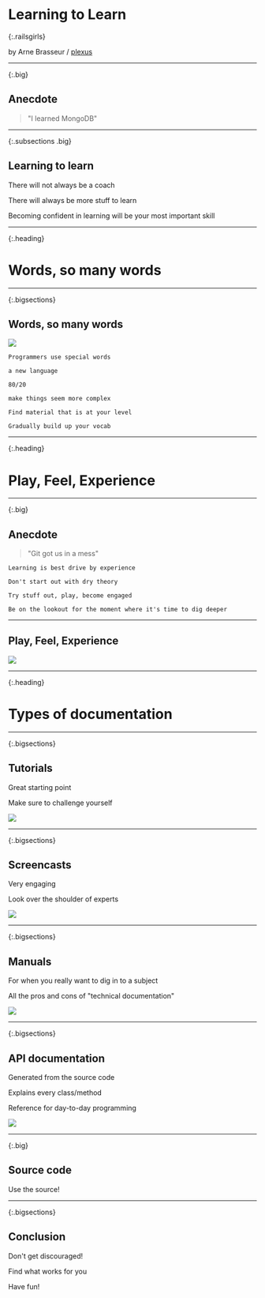 # Learning to Learn
{:.railsgirls}

by Arne Brasseur / [plexus](https://github.com/plexus)

---
{:.big}

## Anecdote

> "I learned MongoDB"

---
{:.subsections .big}

## Learning to learn

There will not always be a coach

There will always be more stuff to learn

Becoming confident in learning will be your most important skill

---
{:.heading}

# Words, so many words

---

{:.bigsections}

## Words, so many words

![](images/chinese_map_smaller.jpg)

```notes
Programmers use special words

a new language

80/20

make things seem more complex

Find material that is at your level

Gradually build up your vocab
```

---
{:.heading}

# Play, Feel, Experience

---
{:.big}

## Anecdote

> "Git got us in a mess"

```notes
Learning is best drive by experience

Don't start out with dry theory

Try stuff out, play, become engaged

Be on the lookout for the moment where it's time to dig deeper
```

---

## Play, Feel, Experience

![](images/play.jpg)


---
{:.heading}

# Types of documentation

---
{:.bigsections}

## Tutorials

Great starting point

Make sure to challenge yourself

![](images/screenshot_tutorial.png)

---
{:.bigsections}

## Screencasts

Very engaging

Look over the shoulder of experts

![](images/screenshot_railscasts.png)

---
{:.bigsections}

## Manuals

For when you really want to dig in to a subject

All the pros and cons of "technical documentation"

![](images/screenshot_railsguides.png)

---
{:.bigsections}

## API documentation

Generated from the source code

Explains every class/method

Reference for day-to-day programming

![](images/screenshot_apidoc.png)

---
{:.big}

## Source code

Use the source!

---
{:.bigsections}

## Conclusion

Don't get discouraged!

Find what works for you

Have fun!
